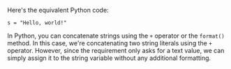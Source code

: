 Here's the equivalent Python code:
```
s = "Hello, world!"
```
In Python, you can concatenate strings using the `+` operator or the `format()` method. In this case, we're concatenating two string literals using the `+` operator. However, since the requirement only asks for a text value, we can simply assign it to the string variable without any additional formatting.


